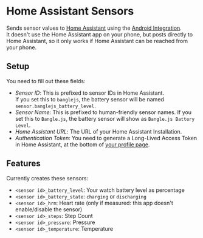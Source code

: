 # Home Assistant Sensors

Sends sensor values to [Home Assistant](https://www.home-assistant.io/) using 
the [Android Integration](/?id=android).   
It doesn't use the Home Assistant app on your phone, but posts directly to 
Home Assistant, so it only works if Home Assistant can be reached from your phone.

## Setup

You need to fill out these fields:

* *Sensor ID*: This is prefixed to sensor IDs in Home Assistant.   
  If you set this to `banglejs`, the battery sensor will be named `sensor.banglejs_battery_level`.
* *Sensor Name*: This is prefixed to human-friendly sensor names.
  If you set this to `Bangle.js`, the battery sensor will show as `Bangle.js Battery Level`.
* *Home Assistant URL*: The URL of your Home Assistant Installation.
* *Authentication Token*: You need to generate a Long-Lived Access Token in
  Home Assistant, at the bottom of [your profile page](https://my.home-assistant.io/redirect/profile/).

## Features

Currently creates these sensors:
* `<sensor id>_battery_level`: Your watch battery level as percentage
* `<sensor id>_battery_state`: `charging` or `discharging`
* `<sensor id>_hrm`: Heart rate (only if measured: this app doesn't enable/disable the sensor)
* `<sensor id>_steps`: Step Count
* `<sensor id>_pressure`: Pressure
* `<sensor id>_temperature`: Temperature
